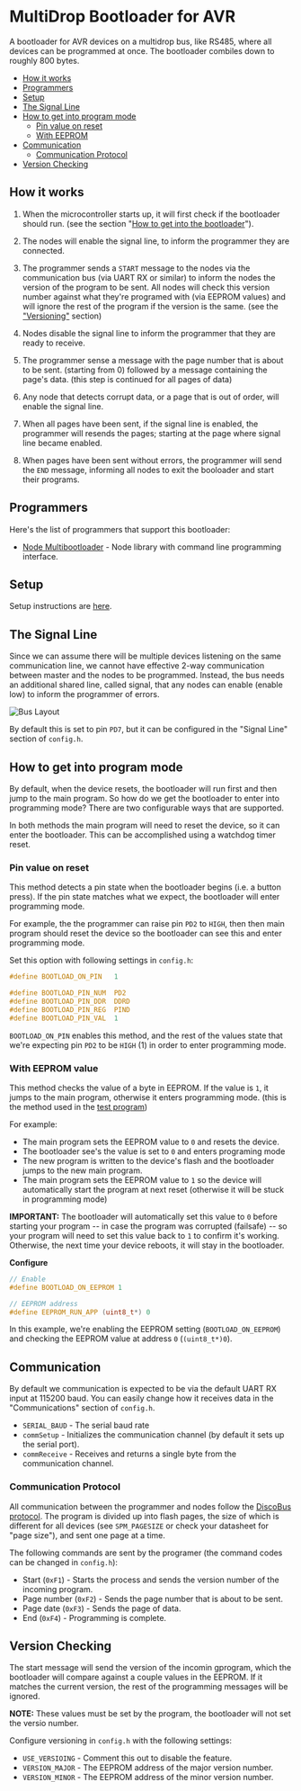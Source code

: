 # MultiDrop Bootloader for AVR

A bootloader for AVR devices on a multidrop bus, like RS485, where
all devices can be programmed at once. The bootloader combiles down to roughly 800 bytes.

 * [How it works](#how-it-works)
 * [Programmers](#programmers)
 * [Setup](#setup)
 * [The Signal Line](#the-signal-line)
 * [How to get into program mode](#how-to-get-into-program-mode)
   * [Pin value on reset](#pin-value-on-reset)
   * [With EEPROM](#with-eeprom)
 * [Communication](#communication)
   * [Communication Protocol](#communication-protocol)
 * [Version Checking](#version-checking)


## How it works

1. When the microcontroller starts up, it will first check if the bootloader should run.
(see the  section "[How to get into the bootloader](#how-to-get-into-the-bootloader)").

2. The nodes will enable the signal line, to inform the programmer they are connected.

3. The programmer sends a `START` message to the nodes via the communication bus
(via UART RX or similar) to inform the nodes the version of the program to be sent.
All nodes will check this version number against what they're programed with (via EEPROM values)
and will ignore the rest of the program if the version is the same.
(see the ["Versioning"](#versioning) section)

4. Nodes disable the signal line to inform the programmer that they are ready to receive.

5. The programmer sense a message with the page number that is about to be sent.
(starting from 0) followed by a message containing the page's data.
(this step is continued for all pages of data)

6. Any node that detects corrupt data, or a page that is out of order, will enable
the signal line.

7. When all pages have been sent, if the signal line is enabled, the programmer will
resends the pages; starting at the page where signal line became enabled.

8. When pages have been sent without errors, the programmer will send the `END` message,
informing all nodes to exit the booloader and start their programs.

## Programmers

Here's the list of programmers that support this bootloader:

 * [Node Multibootloader](https://github.com/jgillick/node-multibootloader) - Node library with command line programming interface.

## Setup

Setup instructions are [here](/SETUP.md/).

## The Signal Line

Since we can assume there will be multiple devices listening on the same communication line,
we cannot have effective 2-way communication between master and the nodes to be programmed.
Instead, the bus needs an additional shared line, called signal, that any nodes can
enable (enable low) to inform the programmer of errors.

![Bus Layout](./diagrams/bus.png)

By default this is set to pin `PD7`, but it can be configured in the "Signal Line" section
of `config.h`.

## How to get into program mode

By default, when the device resets, the bootloader will run first and then jump to the main program.
So how do we get the bootloader to enter into programming mode? There are two configurable ways that
are supported.

In both methods the main program will need to reset the device, so it can enter the bootloader.
This can be accomplished using a watchdog timer reset.

### Pin value on reset

This method detects a pin state when the bootloader begins (i.e. a button press).
If the pin state matches what we expect, the bootloader will enter programming mode.

For example, the the programmer can raise pin `PD2` to `HIGH`, then then main program should reset the device so the bootloader can see this and enter programming mode.

Set this option with following settings in `config.h`:

```c
#define BOOTLOAD_ON_PIN   1

#define BOOTLOAD_PIN_NUM  PD2
#define BOOTLOAD_PIN_DDR  DDRD
#define BOOTLOAD_PIN_REG  PIND
#define BOOTLOAD_PIN_VAL  1
```

`BOOTLOAD_ON_PIN` enables this method, and the rest of the values state that we're expecting
pin `PD2` to be `HIGH` (1) in order to enter programming mode.

### With EEPROM value

This method checks the value of a byte in EEPROM. If the value is `1`, it jumps to the main program,
otherwise it enters programming mode. (this is the method used in the [test program](/test_program/))

For example:
 * The main program sets the EEPROM value to `0` and resets the device.
 * The bootloader see's the value is set to `0` and enters programing mode
 * The new program is written to the device's flash and the bootloader jumps to the new main program.
 * The main program sets the EEPROM value to `1` so the device will automatically start the program at next reset (otherwise it will be stuck in programming mode)

**IMPORTANT:** The bootloader will automatically set this value to `0` before starting your program --
in case the program was corrupted (failsafe) -- so your program will need to set this value back to `1` to confirm
it's working. Otherwise, the next time your device reboots, it will stay in the bootloader.

**Configure**
```c
// Enable
#define BOOTLOAD_ON_EEPROM 1

// EEPROM address
#define EEPROM_RUN_APP (uint8_t*) 0
```

In this example, we're enabling the EEPROM setting (`BOOTLOAD_ON_EEPROM`) and checking the
EEPROM value at address `0` (`(uint8_t*)0`).


## Communication

By default we communication is expected to be via the default UART RX input at 115200 baud.
You can easily change how it receives data in the "Communications" section of `config.h`.

  * `SERIAL_BAUD` - The serial baud rate
  * `commSetup` - Initializes the communication channel (by default it sets up the serial port).
  * `commReceive` - Receives and returns a single byte from the communication channel.

### Communication Protocol

All communication between the programmer and nodes follow the [DiscoBus protocol](https://github.com/jgillick/Disco-Bus-Protocol/blob/master/docs/messages.md).
The program is divided up into flash pages, the size of which is different for all devices (see `SPM_PAGESIZE`
or check your datasheet for "page size"), and sent one page at a time.

The following commands are sent by the programer (the command codes can be changed in `config.h`):

 * Start (`0xF1`) - Starts the process and sends the version number of the incoming program.
 * Page number (`0xF2`) - Sends the page number that is about to be sent.
 * Page date (`0xF3`) - Sends the page of data.
 * End (`0xF4`) - Programming is complete.

## Version Checking

The start message will send the version of the incomin gprogram, which  the bootloader will compare
against a couple values in the EEPROM. If it matches the current version, the rest of the programming
messages will be ignored.

**NOTE:** These values must be set by the program, the bootloader will not set the versio number.

Configure versioning in `config.h` with the following settings:

 * `USE_VERSIOING` - Comment this out to disable the feature.
 * `VERSION_MAJOR` - The EEPROM address of the major version number.
 * `VERSION_MINOR` - The EEPROM address of the minor version number.

